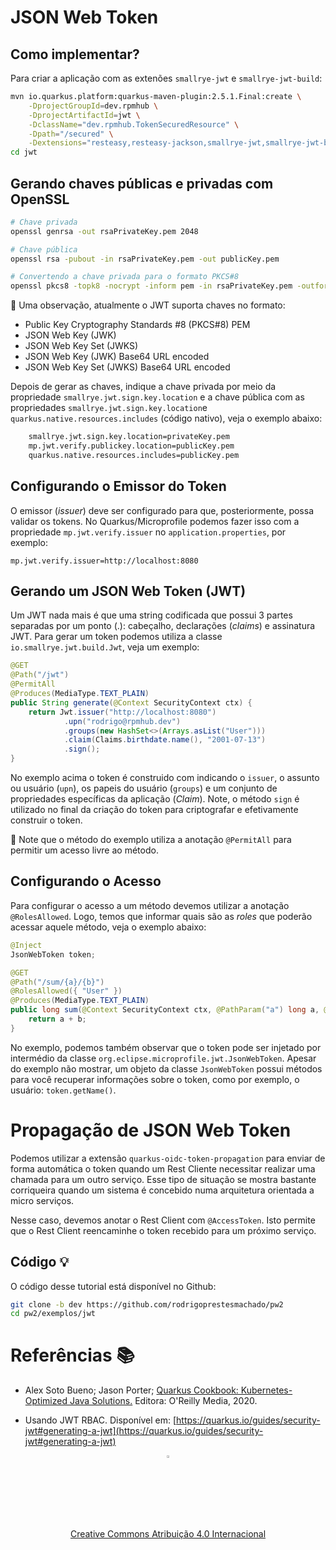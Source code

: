 # JSON Web Token

## Como implementar?

Para criar a aplicação com as extenões `smallrye-jwt` e `smallrye-jwt-build`:

```sh
mvn io.quarkus.platform:quarkus-maven-plugin:2.5.1.Final:create \
    -DprojectGroupId=dev.rpmhub \
    -DprojectArtifactId=jwt \
    -DclassName="dev.rpmhub.TokenSecuredResource" \
    -Dpath="/secured" \
    -Dextensions="resteasy,resteasy-jackson,smallrye-jwt,smallrye-jwt-build"
cd jwt
```

## Gerando chaves públicas e privadas com OpenSSL

```sh
# Chave privada
openssl genrsa -out rsaPrivateKey.pem 2048

# Chave pública
openssl rsa -pubout -in rsaPrivateKey.pem -out publicKey.pem

# Convertendo a chave privada para o formato PKCS#8
openssl pkcs8 -topk8 -nocrypt -inform pem -in rsaPrivateKey.pem -outform pem -out privateKey.pem
```

🚨 Uma observação, atualmente o JWT suporta chaves no formato:

* Public Key Cryptography Standards #8 (PKCS#8) PEM
* JSON Web Key (JWK)
* JSON Web Key Set (JWKS)
* JSON Web Key (JWK) Base64 URL encoded
* JSON Web Key Set (JWKS) Base64 URL encoded

Depois de gerar as chaves, indique a chave privada por meio da propriedade `smallrye.jwt.sign.key.location` e a chave pública com as propriedades `smallrye.jwt.sign.key.location`e  `quarkus.native.resources.includes` (código nativo), veja o exemplo abaixo:

```sh
    smallrye.jwt.sign.key.location=privateKey.pem
    mp.jwt.verify.publickey.location=publicKey.pem
    quarkus.native.resources.includes=publicKey.pem
```

## Configurando o Emissor do Token

O emissor (*issuer*) deve ser configurado para que, posteriormente, possa validar os tokens. No Quarkus/Microprofile podemos fazer isso com a propriedade `mp.jwt.verify.issuer` no `application.properties`, por exemplo:

    mp.jwt.verify.issuer=http://localhost:8080

## Gerando um JSON Web Token (JWT)

Um JWT nada mais é que uma string codificada que possui 3 partes separadas por um ponto (.): cabeçalho, declarações (*claims*) e assinatura JWT. Para gerar um token podemos utiliza a classe `io.smallrye.jwt.build.Jwt`, veja um exemplo:

```java
@GET
@Path("/jwt")
@PermitAll
@Produces(MediaType.TEXT_PLAIN)
public String generate(@Context SecurityContext ctx) {
    return Jwt.issuer("http://localhost:8080")
            .upn("rodrigo@rpmhub.dev")
            .groups(new HashSet<>(Arrays.asList("User")))
            .claim(Claims.birthdate.name(), "2001-07-13")
            .sign();
}
```

No exemplo acima o token é construido com indicando o `issuer`, o assunto ou usuário (`upn`), os papeis do usuário (`groups`) e um conjunto de propriedades específicas da aplicação (*Claim*). Note, o método `sign` é utilizado no final da criação do token para criptografar e efetivamente construir o token.

🚨 Note que o método do exemplo utiliza a anotação `@PermitAll` para permitir um acesso livre ao método.


## Configurando o Acesso

Para configurar o acesso a um método devemos utilizar a anotação `@RolesAllowed`. Logo, temos que informar quais são as *roles* que poderão acessar aquele método, veja o exemplo abaixo:

```java
@Inject
JsonWebToken token;

@GET
@Path("/sum/{a}/{b}")
@RolesAllowed({ "User" })
@Produces(MediaType.TEXT_PLAIN)
public long sum(@Context SecurityContext ctx, @PathParam("a") long a, @PathParam("b") long b) {
    return a + b;
}
```

No exemplo, podemos também observar que o token pode ser injetado por intermédio da classe `org.eclipse.microprofile.jwt.JsonWebToken`. Apesar do exemplo não mostrar, um objeto da classe `JsonWebToken` possui métodos para você recuperar informações sobre o token, como por exemplo, o usuário:  `token.getName()`.

# Propagação de JSON Web Token

Podemos utilizar a extensão `quarkus-oidc-token-propagation` para enviar de forma automática o token quando um Rest Cliente necessitar realizar uma chamada para um outro serviço. Esse tipo de situação se mostra bastante corriqueira quando um sistema é concebido numa arquitetura orientada a micro serviços.

Nesse caso, devemos anotar o Rest Client com `@AccessToken`. Isto permite que o Rest Client reencaminhe o token recebido para um próximo serviço.

## Código 💡

O código desse tutorial está disponível no Github:

```sh
git clone -b dev https://github.com/rodrigoprestesmachado/pw2
cd pw2/exemplos/jwt
```

# Referências 📚

* Alex Soto Bueno; Jason Porter; [Quarkus Cookbook: Kubernetes-Optimized Java Solutions.](https://www.amazon.com.br/gp/product/B08D364VMD/ref=as_li_tl?ie=UTF8&camp=1789&creative=9325&creativeASIN=B08D364VMD&linkCode=as2&tag=rpmhub-20&linkId=2f82a4bb959a1797ec9791e0af68d1af) Editora: O'Reilly Media, 2020.

* Usando JWT RBAC. Disponível em: [https://quarkus.io/guides/security-jwt#generating-a-jwt](https://quarkus.io/guides/security-jwt#generating-a-jwt)

<center>
<a href="https://rpmhub.dev" target="blanck"><img src="../../imgs/logo.png" alt="Rodrigo Prestes Machado" width="3%" height="3%" border=0 style="border:0; text-decoration:none; outline:none"></a><br/>
<a rel="license" href="http://creativecommons.org/licenses/by/4.0/">Creative Commons Atribuição 4.0 Internacional</a>
</center>